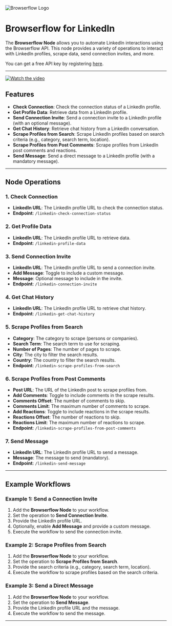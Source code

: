 ![Browserflow Logo](https://s3-eu-west-1.amazonaws.com/tpd/logos/675a07be8d2cf551a4f539e0/0x0.png)

# Browserflow for LinkedIn

The **Browserflow Node** allows you to automate LinkedIn interactions using the Browserflow API. This node provides a variety of operations to interact with LinkedIn profiles, scrape data, send connection invites, and more.

You can get a free API key by registering [here](https://browserflow.io/n8n).

---

[![Watch the video](https://img.youtube.com/vi/rwgCf9XJ1hM/0.jpg)](https://www.youtube.com/watch?v=rwgCf9XJ1hM)


## Features

- **Check Connection**: Check the connection status of a LinkedIn profile.
- **Get Profile Data**: Retrieve data from a LinkedIn profile.
- **Send Connection Invite**: Send a connection invite to a LinkedIn profile (with an optional message).
- **Get Chat History**: Retrieve chat history from a LinkedIn conversation.
- **Scrape Profiles from Search**: Scrape LinkedIn profiles based on search criteria (e.g., category, search term, location).
- **Scrape Profiles from Post Comments**: Scrape profiles from LinkedIn post comments and reactions.
- **Send Message**: Send a direct message to a LinkedIn profile (with a mandatory message).

---

## Node Operations

### 1. Check Connection
- **LinkedIn URL**: The LinkedIn profile URL to check the connection status.
- **Endpoint**: `/linkedin-check-connection-status`

### 2. Get Profile Data
- **LinkedIn URL**: The LinkedIn profile URL to retrieve data.
- **Endpoint**: `/linkedin-profile-data`

### 3. Send Connection Invite
- **LinkedIn URL**: The LinkedIn profile URL to send a connection invite.
- **Add Message**: Toggle to include a custom message.
- **Message**: Optional message to include in the invite.
- **Endpoint**: `/linkedin-connection-invite`

### 4. Get Chat History
- **LinkedIn URL**: The LinkedIn profile URL to retrieve chat history.
- **Endpoint**: `/linkedin-get-chat-history`

### 5. Scrape Profiles from Search
- **Category**: The category to scrape (persons or companies).
- **Search Term**: The search term to use for scraping.
- **Number of Pages**: The number of pages to scrape.
- **City**: The city to filter the search results.
- **Country**: The country to filter the search results.
- **Endpoint**: `/linkedin-scrape-profiles-from-search`

### 6. Scrape Profiles from Post Comments
- **Post URL**: The URL of the LinkedIn post to scrape profiles from.
- **Add Comments**: Toggle to include comments in the scrape results.
- **Comments Offset**: The number of comments to skip.
- **Comments Limit**: The maximum number of comments to scrape.
- **Add Reactions**: Toggle to include reactions in the scrape results.
- **Reactions Offset**: The number of reactions to skip.
- **Reactions Limit**: The maximum number of reactions to scrape.
- **Endpoint**: `/linkedin-scrape-profiles-from-post-comments`

### 7. Send Message
- **LinkedIn URL**: The LinkedIn profile URL to send a message.
- **Message**: The message to send (mandatory).
- **Endpoint**: `/linkedin-send-message`

---

## Example Workflows

### Example 1: Send a Connection Invite
1. Add the **Browserflow Node** to your workflow.
2. Set the operation to **Send Connection Invite**.
3. Provide the LinkedIn profile URL.
4. Optionally, enable **Add Message** and provide a custom message.
5. Execute the workflow to send the connection invite.

### Example 2: Scrape Profiles from Search
1. Add the **Browserflow Node** to your workflow.
2. Set the operation to **Scrape Profiles from Search**.
3. Provide the search criteria (e.g., category, search term, location).
4. Execute the workflow to scrape profiles based on the search criteria.

### Example 3: Send a Direct Message
1. Add the **Browserflow Node** to your workflow.
2. Set the operation to **Send Message**.
3. Provide the LinkedIn profile URL and the message.
4. Execute the workflow to send the message.

---